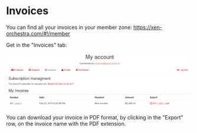 # Invoices

You can find all your invoices in your member zone: https://xen-orchestra.com/#!/member

Get in the "Invoices" tab:

![](invoices.png)

You can download your invoice in PDF format, by clicking in the "Export" row, on the invoice name with the PDF extension.